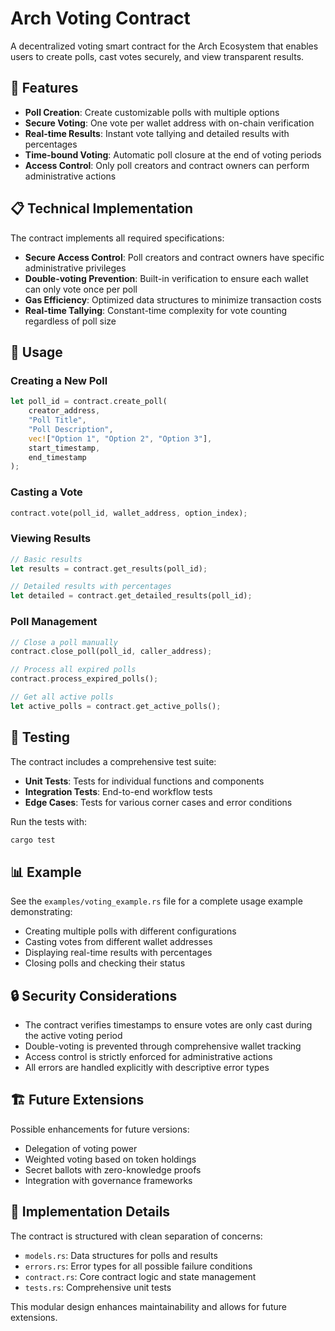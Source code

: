 # Arch Voting Contract

A decentralized voting smart contract for the Arch Ecosystem that enables users to create polls, cast votes securely, and view transparent results.

## 🚀 Features

- **Poll Creation**: Create customizable polls with multiple options
- **Secure Voting**: One vote per wallet address with on-chain verification
- **Real-time Results**: Instant vote tallying and detailed results with percentages
- **Time-bound Voting**: Automatic poll closure at the end of voting periods
- **Access Control**: Only poll creators and contract owners can perform administrative actions

## 📋 Technical Implementation

The contract implements all required specifications:

- **Secure Access Control**: Poll creators and contract owners have specific administrative privileges
- **Double-voting Prevention**: Built-in verification to ensure each wallet can only vote once per poll
- **Gas Efficiency**: Optimized data structures to minimize transaction costs
- **Real-time Tallying**: Constant-time complexity for vote counting regardless of poll size

## 🔧 Usage

### Creating a New Poll

```rust
let poll_id = contract.create_poll(
    creator_address,
    "Poll Title",
    "Poll Description",
    vec!["Option 1", "Option 2", "Option 3"],
    start_timestamp,
    end_timestamp
);
```

### Casting a Vote

```rust
contract.vote(poll_id, wallet_address, option_index);
```

### Viewing Results

```rust
// Basic results
let results = contract.get_results(poll_id);

// Detailed results with percentages
let detailed = contract.get_detailed_results(poll_id);
```

### Poll Management

```rust
// Close a poll manually
contract.close_poll(poll_id, caller_address);

// Process all expired polls
contract.process_expired_polls();

// Get all active polls
let active_polls = contract.get_active_polls();
```

## 🧪 Testing

The contract includes a comprehensive test suite:

- **Unit Tests**: Tests for individual functions and components
- **Integration Tests**: End-to-end workflow tests
- **Edge Cases**: Tests for various corner cases and error conditions

Run the tests with:

```bash
cargo test
```

## 📊 Example

See the `examples/voting_example.rs` file for a complete usage example demonstrating:

- Creating multiple polls with different configurations
- Casting votes from different wallet addresses
- Displaying real-time results with percentages
- Closing polls and checking their status

## 🔒 Security Considerations

- The contract verifies timestamps to ensure votes are only cast during the active voting period
- Double-voting is prevented through comprehensive wallet tracking
- Access control is strictly enforced for administrative actions
- All errors are handled explicitly with descriptive error types

## 🏗️ Future Extensions

Possible enhancements for future versions:

- Delegation of voting power
- Weighted voting based on token holdings
- Secret ballots with zero-knowledge proofs
- Integration with governance frameworks

## 🧩 Implementation Details

The contract is structured with clean separation of concerns:

- `models.rs`: Data structures for polls and results
- `errors.rs`: Error types for all possible failure conditions
- `contract.rs`: Core contract logic and state management
- `tests.rs`: Comprehensive unit tests

This modular design enhances maintainability and allows for future extensions.